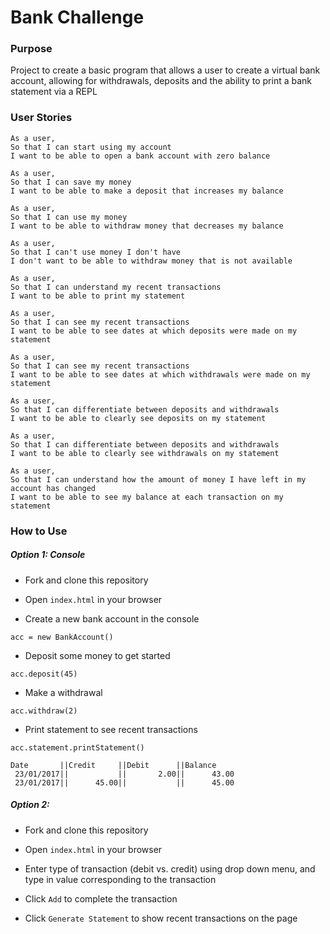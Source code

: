 # Bank Challenge

### Purpose
Project to create a basic program that allows a user to create a virtual bank account, allowing for withdrawals, deposits and the ability to print a bank statement via a REPL

### User Stories
```
As a user,
So that I can start using my account
I want to be able to open a bank account with zero balance

As a user,
So that I can save my money
I want to be able to make a deposit that increases my balance

As a user,
So that I can use my money
I want to be able to withdraw money that decreases my balance

As a user,
So that I can't use money I don't have
I don't want to be able to withdraw money that is not available

As a user,
So that I can understand my recent transactions
I want to be able to print my statement

As a user,
So that I can see my recent transactions
I want to be able to see dates at which deposits were made on my statement

As a user,
So that I can see my recent transactions
I want to be able to see dates at which withdrawals were made on my statement

As a user,
So that I can differentiate between deposits and withdrawals
I want to be able to clearly see deposits on my statement

As a user,
So that I can differentiate between deposits and withdrawals
I want to be able to clearly see withdrawals on my statement

As a user,
So that I can understand how the amount of money I have left in my account has changed
I want to be able to see my balance at each transaction on my statement
```

### How to Use

##### Option 1: Console

* Fork and clone this repository

* Open `index.html` in your browser

* Create a new bank account in the console
```
acc = new BankAccount()
```

* Deposit some money to get started
```
acc.deposit(45)
```

* Make a withdrawal
```
acc.withdraw(2)
```

* Print statement to see recent transactions
```
acc.statement.printStatement()

Date       ||Credit     ||Debit      ||Balance    
 23/01/2017||           ||       2.00||      43.00
 23/01/2017||      45.00||           ||      45.00
```

##### Option 2:

* Fork and clone this repository

* Open `index.html` in your browser

* Enter type of transaction (debit vs. credit) using drop down menu, and type in value corresponding to the transaction

* Click `Add` to complete the transaction

* Click `Generate Statement` to show recent transactions on the page
